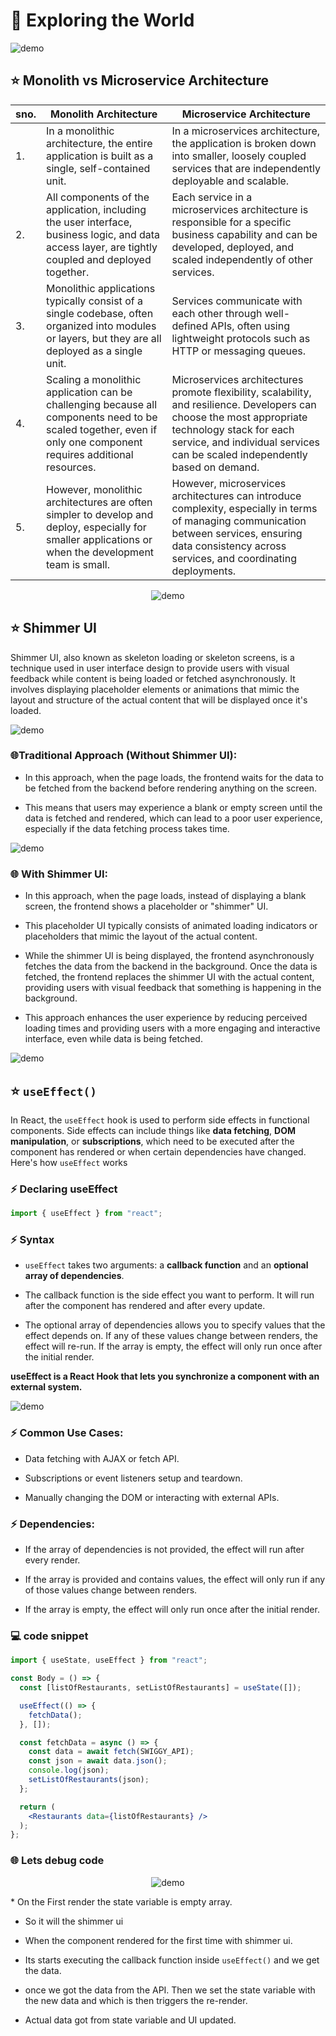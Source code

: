 # 📍 Exploring the World

![demo](https://miro.medium.com/v2/resize:fit:1400/1*GJiR7jC07hARQ1WogY1Ffg.jpeg)

## ⭐ Monolith vs Microservice Architecture

| sno. | Monolith Architecture                                                                                                                                            | Microservice Architecture                                                                                                                                                                                                        |
| ---- | ---------------------------------------------------------------------------------------------------------------------------------------------------------------- | -------------------------------------------------------------------------------------------------------------------------------------------------------------------------------------------------------------------------------- |
| 1.   | In a monolithic architecture, the entire application is built as a single, self-contained unit.                                                                  | In a microservices architecture, the application is broken down into smaller, loosely coupled services that are independently deployable and scalable.                                                                           |
| 2.   | All components of the application, including the user interface, business logic, and data access layer, are tightly coupled and deployed together.               | Each service in a microservices architecture is responsible for a specific business capability and can be developed, deployed, and scaled independently of other services.                                                       |
| 3.   | Monolithic applications typically consist of a single codebase, often organized into modules or layers, but they are all deployed as a single unit.              | Services communicate with each other through well-defined APIs, often using lightweight protocols such as HTTP or messaging queues.                                                                                              |
| 4.   | Scaling a monolithic application can be challenging because all components need to be scaled together, even if only one component requires additional resources. | Microservices architectures promote flexibility, scalability, and resilience. Developers can choose the most appropriate technology stack for each service, and individual services can be scaled independently based on demand. |
| 5.   | However, monolithic architectures are often simpler to develop and deploy, especially for smaller applications or when the development team is small.            | However, microservices architectures can introduce complexity, especially in terms of managing communication between services, ensuring data consistency across services, and coordinating deployments.                          |

<div align="center">

![demo](https://miro.medium.com/v2/resize:fit:828/format:webp/1*bDI_1EtHO8iJR5pSwiWelw.png)

</div>

## ⭐ Shimmer UI

Shimmer UI, also known as skeleton loading or skeleton screens, is a technique used in user interface design to provide users with visual feedback while content is being loaded or fetched asynchronously. It involves displaying placeholder elements or animations that mimic the layout and structure of the actual content that will be displayed once it's loaded.

![demo](/assets/demo27.png)

### 🌐Traditional Approach (Without Shimmer UI):

- In this approach, when the page loads, the frontend waits for the data to be fetched from the backend before rendering anything on the screen.

- This means that users may experience a blank or empty screen until the data is fetched and rendered, which can lead to a poor user experience, especially if the data fetching process takes time.

![demo](/assets/demo28.png)

### 🌐 With Shimmer UI:

- In this approach, when the page loads, instead of displaying a blank screen, the frontend shows a placeholder or "shimmer" UI.

- This placeholder UI typically consists of animated loading indicators or placeholders that mimic the layout of the actual content.

- While the shimmer UI is being displayed, the frontend asynchronously fetches the data from the backend in the background.
  Once the data is fetched, the frontend replaces the shimmer UI with the actual content, providing users with visual feedback that something is happening in the background.

- This approach enhances the user experience by reducing perceived loading times and providing users with a more engaging and interactive interface, even while data is being fetched.

![demo](/assets/demo29.png)

## ⭐ `useEffect()`

In React, the `useEffect` hook is used to perform side effects in functional components. Side effects can include things like **data fetching**, **DOM manipulation**, or **subscriptions**, which need to be executed after the component has rendered or when certain dependencies have changed. Here's how `useEffect` works

### ⚡ Declaring useEffect

```jsx
import { useEffect } from "react";
```

### ⚡ Syntax

- `useEffect` takes two arguments: a **callback function** and an **optional array of dependencies**.

- The callback function is the side effect you want to perform. It will run after the component has rendered and after every update.

- The optional array of dependencies allows you to specify values that the effect depends on. If any of these values change between renders, the effect will re-run. If the array is empty, the effect will only run once after the initial render.

**useEffect is a React Hook that lets you synchronize a component with an external system.**

![demo](/assets/demo30.png)

### ⚡ Common Use Cases:

- Data fetching with AJAX or fetch API.

- Subscriptions or event listeners setup and teardown.

- Manually changing the DOM or interacting with external APIs.

### ⚡ Dependencies:

- If the array of dependencies is not provided, the effect will run after every render.

- If the array is provided and contains values, the effect will only run if any of those values change between renders.

- If the array is empty, the effect will only run once after the initial render.

### 💻 code snippet

```jsx
import { useState, useEffect } from "react";

const Body = () => {
  const [listOfRestaurants, setListOfRestaurants] = useState([]);

  useEffect(() => {
    fetchData();
  }, []);

  const fetchData = async () => {
    const data = await fetch(SWIGGY_API);
    const json = await data.json();
    console.log(json);
    setListOfRestaurants(json);
  };

  return (
    <Restaurants data={listOfRestaurants} />
  );
};
```

### 🌐 Lets debug code

<div align="center">

![demo](/assets/demo35.gif)


</div>
* On the First render the state variable is empty array.

* So it will the shimmer ui

* When the component rendered for the first time with shimmer ui.

* Its starts executing the callback function inside `useEffect()` and we get the data.

* once we got the data from the API. Then we set the state variable with the new data and which is then triggers the re-render.

* Actual data got from state variable and UI updated.
